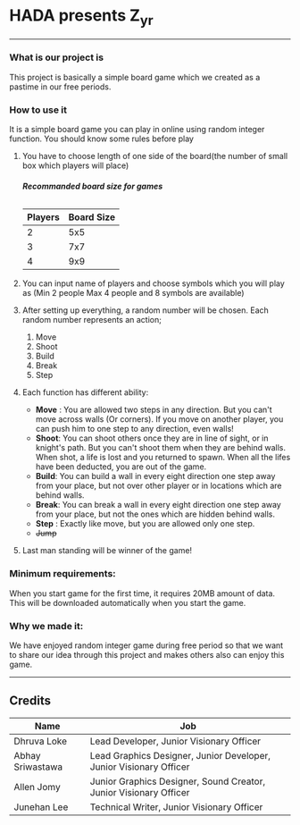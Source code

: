 # HADA presents Z<sub>yr</sub>
___
### What is our project is
This project is basically a simple board game which we created as a pastime in our free periods.

### How to use it
  It is a simple board game you can play in online using random integer function. You should know some rules before play

 1. You have to choose length of one side of the board(the number of small box which players will place)
  	###### **Recommanded board size for games**
    
    |Players|Board Size|
    |---|---|
    |2|5x5|
    |3|7x7|
    |4|9x9|
   
 2. You can input name of players and choose symbols which you will play as (Min 2 people Max 4 people and 8 symbols are available)
 
 3. After setting up everything, a random number will be chosen. Each random number represents an action;
  	1. Move
  	2. Shoot
  	3. Build
  	4. Break
  	5. Step
 
 4. Each function has different ability:

 	- **Move** : You are allowed two steps in any direction. But you can't move across walls (Or corners). If you move on another              player, you can push him to one step to any direction, even walls!
 	- **Shoot**: You can shoot others once they are in line of sight, or in knight's path. But you can't shoot them when they are behind walls. When shot, a life is lost and you returned to spawn. When all the lifes have been deducted, you are out of the game.
 	- **Build**: You can build a wall in every eight direction one step away from your place, but not over other player or in locations which are behind walls.
 	- **Break**: You can break a wall in every eight direction one step away from your place, but not the ones which are hidden behind walls.
 	- **Step** : Exactly like move, but you are allowed only one step.
 	- ~~Jump~~

 5. Last man standing will be winner of the game!

### Minimum requirements:
 When you start game for the first time, it requires 20MB amount of data. This will be downloaded automatically when you start the game.

### Why we made it:

  We have enjoyed random integer game during free period so that we want to share our idea through this project and makes others also can enjoy this game.

___

## Credits
|Name|Job|
|---|---|
|Dhruva Loke|Lead Developer, Junior Visionary Officer|
|Abhay Sriwastawa|Lead Graphics Designer, Junior Developer, Junior Visionary Officer|
|Allen Jomy|Junior Graphics Designer, Sound Creator, Junior Visionary Officer|
|Junehan Lee|Technical Writer, Junior Visionary Officer|

